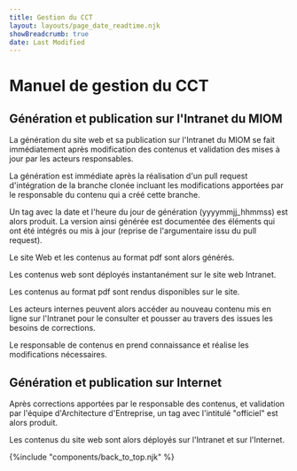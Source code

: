 ```yaml
---
title: Gestion du CCT
layout: layouts/page_date_readtime.njk
showBreadcrumb: true
date: Last Modified
---
```



# Manuel de gestion du CCT


## Génération et publication sur  l'Intranet du MIOM

La génération du site web et sa publication sur l'Intranet du MIOM se fait immédiatement après modification des contenus et validation des mises à jour par les acteurs responsables. 

La génération est immédiate après la réalisation d'un pull request d'intégration de la branche clonée incluant les modifications apportées par le responsable du contenu qui a créé cette branche.

Un tag avec la date et l'heure du jour de génération (yyyymmjj_hhmmss) est alors produit. La version ainsi générée est documentée des éléments qui ont été intégrés ou mis à jour (reprise de l'argumentaire issu du pull request).

Le site Web et les contenus au format pdf sont alors générés.

Les contenus web sont déployés instantanément sur le site web Intranet. 

Les contenus au format pdf sont rendus disponibles sur le site.

Les acteurs internes peuvent alors accéder au nouveau contenu mis en ligne sur l'Intranet pour le consulter et pousser au travers des issues les besoins de corrections. 

Le responsable de contenus en prend connaissance et réalise les modifications nécessaires.


## Génération et publication sur Internet
Après corrections apportées par le responsable des contenus, et validation par l'équipe d'Architecture d'Entreprise, un tag avec l'intitulé "officiel" est alors produit. 

Les contenus du site web sont alors déployés sur l'Intranet et sur l'Internet.



{%include "components/back_to_top.njk" %}